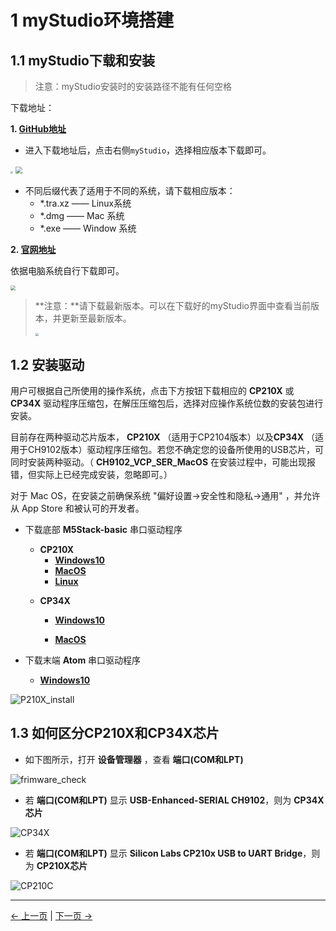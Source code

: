 # 1 myStudio环境搭建

## 1.1 myStudio下载和安装

>注意：myStudio安装时的安装路径不能有任何空格

下载地址：

**1. [GitHub地址](https://github.com/elephantrobotics/myStudio)**

* 进入下载地址后，点击右侧`myStudio`，选择相应版本下载即可。

<img src="../../resourse/4-BasicApplication/4.1/mystudiogithub界面.jpg" style="zoom: 25%;" />

<img src="../../resourse/4-BasicApplication/4.1/githubassets.jpg" style="zoom: 67%;" />

* 不同后缀代表了适用于不同的系统，请下载相应版本：
  * *.tra.xz —— Linux系统
  * *.dmg —— Mac 系统
  * *.exe —— Window 系统



**2. [官网地址](https://www.elephantrobotics.com/download/)**

依据电脑系统自行下载即可。

<img src="../../resourse/4-BasicApplication/4.1/mystudio官网下载界面.jpg" style="zoom: 50%;" />



> **注意：**请下载最新版本。可以在下载好的myStudio界面中查看当前版本，并更新至最新版本。
>
> <img src="../../resourse/4-BasicApplication/4.1/mystudio更新界面.jpg" style="zoom: 33%;" />



## 1.2 安装驱动

用户可根据自己所使用的操作系统，点击下方按钮下载相应的 **CP210X** 或 **CP34X** 驱动程序压缩包，在解压压缩包后，选择对应操作系统位数的安装包进行安装。

目前存在两种驱动芯片版本， **CP210X** （适用于CP2104版本）以及**CP34X** （适用于CH9102版本）驱动程序压缩包。若您不确定您的设备所使用的USB芯片，可同时安装两种驱动。（ **CH9102_VCP_SER_MacOS** 在安装过程中，可能出现报错，但实际上已经完成安装，忽略即可。）

对于 Mac OS，在安装之前确保系统 "偏好设置->安全性和隐私->通用" ，并允许从 App Store 和被认可的开发者。

- 下载底部 **M5Stack-basic** 串口驱动程序
  
  - **CP210X**
    - [ **Windows10** ](https://download.elephantrobotics.com/software/drivers/CP210x_VCP_Windows.zip)
    - [ **MacOS** ](https://download.elephantrobotics.com/software/drivers/CP210x_VCP_MacOS.zip)
    - [ **Linux** ](https://download.elephantrobotics.com/software/drivers/CP210x_VCP_Linux.zip)
  
  
  * **CP34X**
  
    - [ **Windows10** ](https://download.elephantrobotics.com/software/drivers/CH9102_VCP_SER_Windows.exe)
  
    - [ **MacOS** ](https://download.elephantrobotics.com/software/drivers/CH9102_VCP_MacOS.zip)

- 下载末端 **Atom** 串口驱动程序 
  - [ **Windows10** ](https://download.elephantrobotics.com/software/drivers/CDM21228_Setup.zip)


![P210X_install](../../resourse/4-BasicApplication/4.1/4.1.1.2-CP210X_install.gif)



## 1.3 如何区分CP210X和CP34X芯片

- 如下图所示，打开 **设备管理器** ，查看 **端口(COM和LPT)** 

![frimware_check](../../resourse/4-BasicApplication/4.1/4.1.1.3-firmware_check.gif)

  * 若 **端口(COM和LPT)** 显示 **USB-Enhanced-SERIAL CH9102**，则为 **CP34X芯片** 

![CP34X](../../resourse/4-BasicApplication/4.1/4.1.1.3-CP34X.png)

  * 若 **端口(COM和LPT)** 显示 **Silicon Labs CP210x USB to UART Bridge**，则为 **CP210X芯片**

![CP210C](../../resourse/4-BasicApplication/4.1/4.1.1.3-CP210X.png)

---
[← 上一页](../README.md) | [下一页 → ](./4.1.2-myStudio_flash_firmwares.md)
